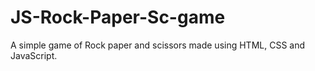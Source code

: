 # JS-Rock-Paper-Sc-game

A simple game of Rock paper and scissors made using HTML, CSS and JavaScript.
